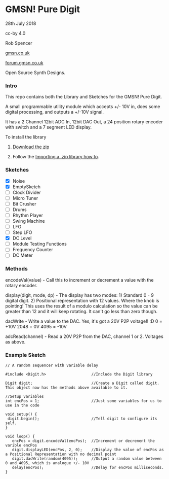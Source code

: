   # GMSN! Pure Digit
  28th July 2018
  
  cc-by 4.0
  
  Rob Spencer
  
  [gmsn.co.uk](https://gmsn.co.uk)
  
  [forum.gmsn.co.uk](https://forum.gmsn.co.uk)
  
  Open Source Synth Designs.
  
  ### Intro
  This repo contains both the Library and Sketches for the GMSN! Pure Digit.
  
  A small programmable utility module which accepts +/- 10V in,
  does some digital processing, and outputs a +/-10V signal.
  
  It has a 2 Channel 12bit ADC In, 12bit DAC Out, a 24
  position rotary encoder with switch and a 7 segment LED display.
  
  To install the library
  
  1. [Download the zip](https://github.com/robgmsn/PureDigit/archive/master.zip)
  
  2. Follow the [Importing a .zip library how to](https://www.arduino.cc/en/Guide/Libraries#toc4).
  
  ### Sketches   
  - [x] Noise
  - [x] EmptySketch
  - [ ] Clock Divider
  - [ ] Micro Tuner
  - [ ] Bit Crusher
  - [ ] Drums
  - [ ] Rhythm Player
  - [ ] Swing Machine
  - [ ] LFO
  - [ ] Step LFO
  - [x] DC Level
  - [ ] Module Testing Functions
  - [ ] Frequency Counter
  - [ ] DC Meter
  
  ### Methods
  
  encodeVal(value) - Call this to increment or decrement a value with the rotary encoder.
  
  display(digit, mode, dp) - The display has two modes:
                                1) Standard 0 - 9 digital digit.
                                2) Positional representation with 12 values. Where the knob is pointing!
                                   This uses the result of a modulo calculation so the value can be greater
                                   than 12 and it will keep rotating. It can't go less than zero though.
  
  dacWrite - Write a value to the DAC. Yes, it's got a 20V P2P voltage!! :D
             0    =   +10V
             2048 =   0V
             4095 =   -10V
  
  adcRead(channel) - Read a 20V P2P from the DAC, channel 1 or 2. Voltages as above.
  
  
  ### Example Sketch
  ```
  // A random sequencer with variable delay 
  
  #include <Digit.h>                    //Include the Digit library
  
  Digit digit;                          //Create a Digit called digit. This object now has the methods above available to it.
  
  //Setup variables
  int encPos = 1;                       //Just some variables for us to use in the code
  
  void setup() {
   digit.begin();                       //Tell digit to configure its self.
  }
  
  void loop() {
     encPos = digit.encodeVal(encPos);  //Increment or decrement the varible encPos
     digit.displayLED(encPos, 2, 0);    //Display the value of encPos as a Positional Representation with no decimal point
     digit.dacWrite(random(4095));      //Output a random value between 0 and 4095, which is analogue +/- 10V
     delay(encPos);                     //Delay for encPos milliseconds.
  }
 ```
